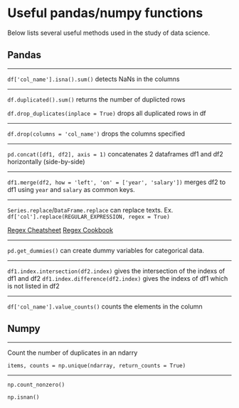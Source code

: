 # Useful pandas/numpy functions

Below lists several useful methods used in the study of data science.


## Pandas

---
`df['col_name'].isna().sum()` detects NaNs in the columns

---
`df.duplicated().sum()` returns the number of duplicted rows

`df.drop_duplicates(inplace = True)` drops all duplicated rows in df

---
`df.drop(columns = 'col_name')` drops the columns specified

---
`pd.concat([df1, df2], axis = 1)` concatenates 2 dataframes df1 and df2 horizontally (side-by-side)

---
`df1.merge(df2, how = 'left', 'on' = ['year', 'salary'])` merges df2 to df1 using `year` and `salary` as common keys.

---
`Series.replace`/`DataFrame.replace` can replace texts. Ex. `df['col'].replace(REGULAR_EXPRESSION, regex = True)`

[Regex Cheatsheet](https://medium.com/factory-mind/regex-tutorial-a-simple-cheatsheet-by-examples-649dc1c3f285)
[Regex Cookbook](https://medium.com/factory-mind/regex-cookbook-most-wanted-regex-aa721558c3c1)

---
`pd.get_dummies()` can create dummy variables for categorical data.

---
`df1.index.intersection(df2.index)` gives the intersection of the indexs of df1 and df2
`df1.index.difference(df2.index)` gives the indexs of df1 which is not listed in df2

---
`df['col_name'].value_counts()` counts the elements in the column


## Numpy

---
Count the number of duplicates in an ndarry

`items, counts = np.unique(ndarray, return_counts = True)` 

---
`np.count_nonzero()`

`np.isnan()`

